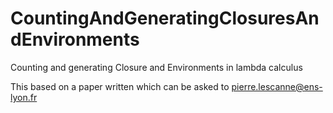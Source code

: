 # CountingAndGeneratingClosuresAndEnvironments
Counting and generating Closure and Environments in lambda calculus

This based on a paper written which can be asked to pierre.lescanne@ens-lyon.fr
